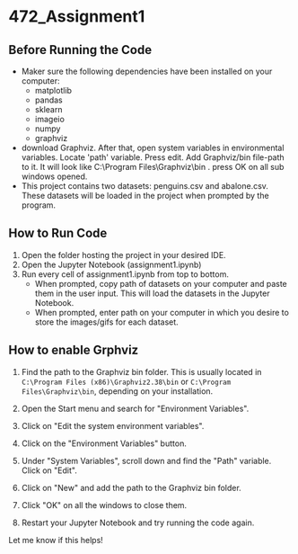 # 472_Assignment1
## Before Running the Code
- Maker sure the following dependencies have been installed on your computer:
    - matplotlib
    - pandas
    - sklearn
    - imageio
    - numpy
    - graphviz
- download Graphviz. After that, open system variables in environmental variables. Locate 'path' variable. Press edit. Add Graphviz/bin file-path to it. It will look like C:\Program Files\Graphviz\bin . press OK on all sub windows opened. 
- This project contains two datasets: penguins.csv and abalone.csv. These datasets will be loaded in the project when prompted by the program.
## How to Run Code
1. Open the folder hosting the project in your desired IDE.
2. Open the Jupyter Notebook (assignment1.ipynb)
3. Run every cell of assignment1.ipynb from top to bottom.
    - When prompted, copy path of datasets on your computer and paste them in the user input. This will load the datasets in the Jupyter Notebook.
    - When prompted, enter path on your computer in which you desire to store the images/gifs for each dataset.
## How to enable Grphviz

1. Find the path to the Graphviz bin folder. This is usually located in `C:\Program Files (x86)\Graphviz2.38\bin` or `C:\Program Files\Graphviz\bin`, depending on your installation.

2. Open the Start menu and search for "Environment Variables".

3. Click on "Edit the system environment variables".

4. Click on the "Environment Variables" button.

5. Under "System Variables", scroll down and find the "Path" variable. Click on "Edit".

6. Click on "New" and add the path to the Graphviz bin folder.

7. Click "OK" on all the windows to close them.

8. Restart your Jupyter Notebook and try running the code again.

Let me know if this helps!
